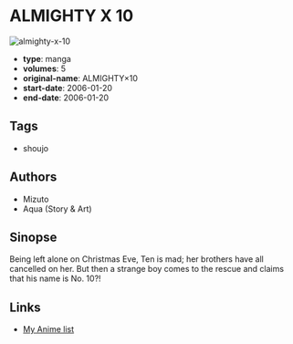 # ALMIGHTY X 10

![almighty-x-10](https://cdn.myanimelist.net/images/manga/2/3941.jpg)

-   **type**: manga
-   **volumes**: 5
-   **original-name**: ALMIGHTY×10
-   **start-date**: 2006-01-20
-   **end-date**: 2006-01-20

## Tags

-   shoujo

## Authors

-   Mizuto
-   Aqua (Story & Art)

## Sinopse

Being left alone on Christmas Eve, Ten is mad; her brothers have all cancelled on her. But then a strange boy comes to the rescue and claims that his name is No. 10?!

## Links

-   [My Anime list](https://myanimelist.net/manga/3548/ALMIGHTY_X_10)
